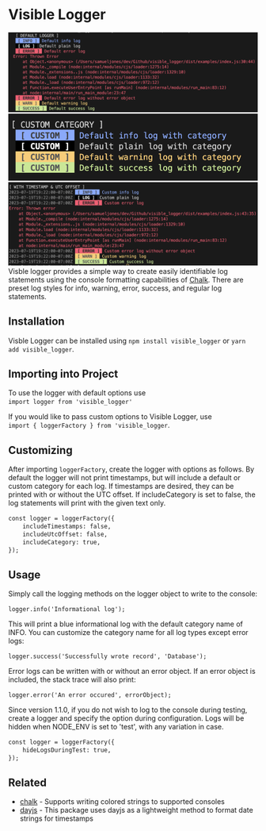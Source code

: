 # Visible Logger
![](./screenshots/default_logs.png)
![](./screenshots/custom_category_logs.png)
![](./screenshots/timestamp_logs.png)
Visble logger provides a simple way to create easily identifiable log statements using the console formatting capabilities of [Chalk](https://www.npmjs.com/package/chalk). There are preset log styles for info, warning, error, success, and regular log statements. 
## Installation

Visble Logger can be installed using `npm install visible_logger` or `yarn add visible_logger`.

## Importing into Project

To use the logger with default options use  
`import logger from 'visible_logger'`   

If you would like to pass custom options to Visible Logger, use  
`import { loggerFactory } from 'visible_logger`.

## Customizing

After importing `loggerFactory`, create the logger with options as follows. By default the logger will not print timestamps, but will include a default or custom category for each log. If timestamps are desired, they can be printed with or without the UTC offset. If includeCategory is set to false, the log statements will print with the given text only.
```
const logger = loggerFactory({
    includeTimestamps: false,
    includeUtcOffset: false,
    includeCategory: true,
});
```

## Usage

Simply call the logging methods on the logger object to write to the console:
```
logger.info('Informational log');
```
This will print a blue informational log with the default category name of INFO. You can customize the category name for all log types except error logs:
```
logger.success('Successfully wrote record', 'Database');
```
Error logs can be written with or without an error object. If an error object is included, the stack trace will also print:
```
logger.error('An error occured', errorObject);
```

Since version 1.1.0, if you do not wish to log to the console during testing, create a logger and specify the option during configuration. Logs will be hidden when NODE_ENV is set to 'test', with any variation in case.
```
const logger = loggerFactory({
    hideLogsDuringTest: true,
}); 
```


## Related

- [chalk](http://github.com/chalk/chalk) - Supports writing colored strings to supported consoles
- [dayjs](https://github.com/iamkun/dayjs) - This package uses dayjs as a lightweight method to format date strings for timestamps